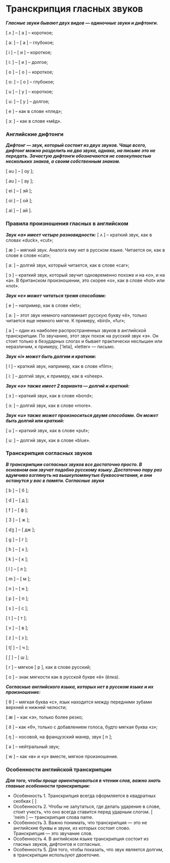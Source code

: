 # Транскрипция гласных звуков
***Гласные звуки бывают двух видов — одиночные звуки и дифтонги.***

[ ʌ ] – [ а ] – короткое;

[ a: ] – [ а ] – глубокое;

[ i ] – [ и ] – короткое;

[ i: ] – [ и ] – долгое;

[ o ] – [ о ] – короткое;

[ o: ] – [ о ] – глубокое;

[ u ] – [ у ] – короткое;

[ u: ] – [ у ] – долгое;

[ e ] – как в слове «плед»;

[ ɜ: ] – как в слове «мёд».

### Английские дифтонги

***Дифтонг — звук, который состоит из двух звуков. Чаще всего, дифтонг можно разделить на два звука, однако, на письме это не передать. Зачастую дифтонги обозначаются не совокупностью нескольких знаков, а своим собственным знаком.***

[ əu ] – [ оу ];

[ au ] – [ ау ];

[ ei ] – [ эй ];

[ oi ] – [ ой ];

[ ai ] – [ ай ].

### Правила произношения гласных в английском
***Звук **«a»** имеет четыре разновидности:***
[ ʌ ] – краткий звук, как в словах «duck», «cut»;

[ æ ] – мягкий звук. Аналога ему нет в русском языке. Читается он, как в слове в слове «cat»;

[ a: ] – долгий звук, который читается, как в слове «car»;

[ ɔ ] – краткий звук, который звучит одновременно похоже и на «о», и на «а». В британском произношении, это скорее «о», как в слове «hot» или «not».

***Звук «e» может читаться тремя способами:***

[ e ] – например, как в слове «let»;

[ ə: ] – этот звук немного напоминает русскую букву «ё», только читается еще немного мягче. К примеру, «bird», «fur»;

[ ə ] – один из наиболее распространенных звуков в английской транскрипции. По звучанию, этот звук похож на русский звук «э». Он стоит только в безударных слогах и бывает практически неслышен или неразличим, к примеру, ['letə], «letter» — письмо.

***Звук «i» может быть долгим и кратким:***

[ I ] – краткий звук, например, как в слове «film»;

[ i: ] – долгий звук, к примеру, как в «sheep».

***Звук «о» также имеет 2 варианта — долгий и краткий:***

[ ɔ ] – краткий звук, как в слове «bond»;

[ ɔ: ] – долгий звук, как в слове «more».

***Звук «u» также может произноситься двумя способами. Он может быть долгий или краткий:***

[ u ] – краткий звук, как в слове «put»;

[ u: ] – долгий звук, как в слове «blue».

### Транскрипция согласных звуков

***В транскрипции согласных звуков все достаточно просто. В основном они звучат подобно русскому языку. Достаточно пару раз вдумчиво взглянуть на вышеупомянутые буквосочетания, и они останутся у вас в памяти.
Согласные звуки***

[ b ] – [ б ];

[ d ] – [ д ];

[ f ] – [ ф ];

[ 3 ] – [ ж ];

[ dʒ ] – [ дж ];

[ g ] – [ г ];

[ h ] – [ х ];

[ k ] – [ к ];

[ l ] – [ л ];

[ m ] – [ м ];

[ n ] – [ н ];

[ p ] – [ п ];

[ s ] – [ с ];

[ t ] – [ т ];

[ v ] – [ в ];

[ z ] – [ з ];

[ t∫ ] – [ ч ];

[ ∫ ] – [ ш ];

[ r ] – мягкое [ р ], как в слове русский;

[ о ] – знак мягкости как в русской букве «ё» (ёлка).

***Согласные английского языка, которых нет в русском языке и их произношение:***

[ θ ] – мягкая буква «c», язык находится между передними зубами верхней и нижней челюсти;

[ æ ] – как «э», только более резко;

[ ð ] – как «θ», только с добавлением голоса, будто мягкая буква «з»;

[ ŋ ] – носовой, на французский манер, звук [ n ];

[ ə ] – нейтральный звук;

[ w ] – как «в» и «у» вместе, мягкое произношение.

### Особенности английской транскрипции

***Для того, чтобы проще ориентироваться в чтении слов, важно знать главные особенности транскрипции:***
 - Особенность 1. Транскрипция всегда оформляется в квадратных скобках [ ]
 - Особенность 2. Чтобы не запутаться, где делать ударение в слове, стоит учесть, что оно всегда ставится перед ударным слогом. [ 'neim ] — транскрипция слова name.
 - Особенность 3. Важно понимать, что транскрипция — это не английские буквы и звуки, из которых состоит слово. Транскрипция — это звучание слов.
 - Особенность 4. В английском языке транскрипция состоит из гласных звуков, дифтонгов и согласных.
 - Особенность 5. Для того, чтобы показать, что звук является долгим, в транскрипции используют двоеточие.
